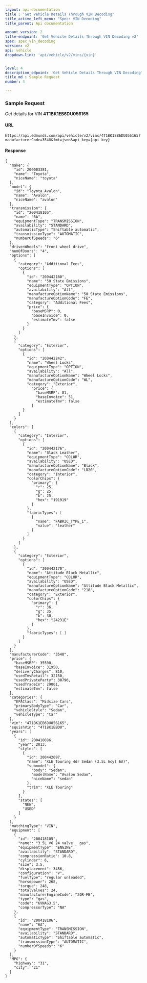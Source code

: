 ```yaml
---
layout: api-documentation
title : 'Get Vehicle Details Through VIN Decoding'
title_active_left_menu: "Spec: VIN Decoding"
title_parent: Api documentation

amount_version: 2
title-endpoint: 'Get Vehicle Details Through VIN Decoding v2'
spec: spec_vin_decoding
version: v2
api: vehicle
dropdown-link: 'api/vehicle/v2/vins/{vin}'


level: 4
description_edpoint: 'Get Vehicle Details Through VIN Decoding'
title_md : Sample Request
number: 4

---
```


### Sample Request

Get details for VIN **4T1BK1EB6DU056165**

#### URL

	https://api.edmunds.com/api/vehicle/v2/vins/4T1BK1EB6DU056165?manufacturerCode=3548&fmt=json&api_key={api key}
	
#### Response
	
    {
      "make": {
        "id": 200003381,
        "name": "Toyota",
        "niceName": "toyota"
      },
      "model": {
        "id": "Toyota_Avalon",
        "name": "Avalon",
        "niceName": "avalon"
      },
      "transmission": {
        "id": "200418106",
        "name": "6A",
        "equipmentType": "TRANSMISSION",
        "availability": "STANDARD",
        "automaticType": "Shiftable automatic",
        "transmissionType": "AUTOMATIC",
        "numberOfSpeeds": "6"
      },
      "drivenWheels": "front wheel drive",
      "numOfDoors": "4",
      "options": [
        {
          "category": "Additional Fees",
          "options": [
            {
              "id": "200442180",
              "name": "50 State Emissions",
              "equipmentType": "OPTION",
              "availability": "All",
              "manufactureOptionName": "50 State Emissions",
              "manufactureOptionCode": "FE",
              "category": "Additional Fees",
              "price": {
                "baseMSRP": 0,
                "baseInvoice": 0,
                "estimateTmv": false
              }
            }
          ]
        },
        {
          "category": "Exterior",
          "options": [
            {
              "id": "200442242",
              "name": "Wheel Locks",
              "equipmentType": "OPTION",
              "availability": "All",
              "manufactureOptionName": "Wheel Locks",
              "manufactureOptionCode": "WL",
              "category": "Exterior",
                "price": {
                  "baseMSRP": 81,
                  "baseInvoice": 51,
                  "estimateTmv": false
                }
            }
          ]
        }
      ],
      "colors": [
        {
          "category": "Interior",
          "options": [
            {
              "id": "200442176",
              "name": "Black Leather",
              "equipmentType": "COLOR",
              "availability": "USED",
              "manufactureOptionName": "Black",
              "manufactureOptionCode": "LD20",
              "category": "Interior",
              "colorChips": {
                "primary": {
                  "r": 25,
                  "g": 25,
                  "b": 25,
                  "hex": "191919"
                }
              },
              "fabricTypes": [
                {
                  "name": "FABRIC_TYPE_1",
                  "value": "leather"
                }
              ]
            }
          ]
        },
        {
          "category": "Exterior",
          "options": [
            {
              "id": "200442170",
              "name": "Attitude Black Metallic",
              "equipmentType": "COLOR",
              "availability": "USED",
              "manufactureOptionName": "Attitude Black Metallic",
              "manufactureOptionCode": "218",
              "category": "Exterior",
              "colorChips": {
                "primary": {
                  "r": 36,
                  "g": 35,
                  "b": 30,
                  "hex": "24231E"
                }
              },
              "fabricTypes": [ ]
            }
          ]
        }
      ],
      "manufacturerCode": "3548",
      "price": {
        "baseMSRP": 35500,
        "baseInvoice": 31950,
        "deliveryCharges": 810,
        "usedTmvRetail": 32150,
        "usedPrivateParty": 30796,
        "usedTradeIn": 29001,
        "estimateTmv": false
      },
      "categories": {
        "EPAClass": "Midsize Cars",
        "primaryBodyType": "Car",
        "vehicleStyle": "Sedan",
        "vehicleType": "Car"
      },
      "vin": "4T1BK1EB6DU056165",
      "squishVin": "4T1BK1EBDU",
      "years": [
        {
          "id": 200418086,
          "year": 2013,
          "styles": [
            {
              "id": 200442097,
              "name": "XLE Touring 4dr Sedan (3.5L 6cyl 6A)",
              "submodel": {
                "body": "Sedan",
                "modelName": "Avalon Sedan",
                "niceName": "sedan"
              },
              "trim": "XLE Touring"
            }
          ],
          "states": [
            "NEW",
            "USED"
          ]
        }
      ],
      "matchingType": "VIN",
      "equipment": [
        {
          "id": "200418105",
          "name": "3.5L V6 24 valve _ gas",
          "equipmentType": "ENGINE",
          "availability": "STANDARD",
          "compressionRatio": 10.8,
          "cylinder": 6,
          "size": 3.5,
          "displacement": 3456,
          "configuration": "V",
          "fuelType": "regular unleaded",
          "horsepower": 268,
          "torque": 248,
          "totalValves": 24,
          "manufacturerEngineCode": "2GR-FE",
          "type": "gas",
          "code": "6VNAG3.5",
          "compressorType": "NA"
        },
        {
          "id": "200418106",
          "name": "6A",
          "equipmentType": "TRANSMISSION",
          "availability": "STANDARD",
          "automaticType": "Shiftable automatic",
          "transmissionType": "AUTOMATIC",
          "numberOfSpeeds": "6"
        }
      ],
      "MPG": {
        "highway": "31",
        "city": "21"
      }
    }